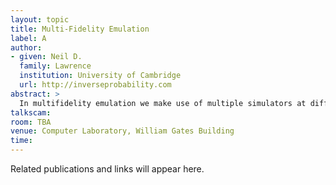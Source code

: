 ```yaml
---
layout: topic
title: Multi-Fidelity Emulation
label: A
author:
- given: Neil D.
  family: Lawrence
  institution: University of Cambridge
  url: http://inverseprobability.com
abstract: >
  In multifidelity emulation we make use of multiple simulators at different granularities, and real world data, to calibrate the system.
talkscam:
room: TBA
venue: Computer Laboratory, William Gates Building
time:
---
```


Related publications and links will appear here.
